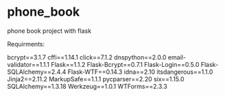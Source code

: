 # phone_book
phone book project with flask


Requirments:

bcrypt==3.1.7
cffi==1.14.1
click==7.1.2
dnspython==2.0.0
email-validator==1.1.1
Flask==1.1.2
Flask-Bcrypt==0.7.1
Flask-Login==0.5.0
Flask-SQLAlchemy==2.4.4
Flask-WTF==0.14.3
idna==2.10
itsdangerous==1.1.0
Jinja2==2.11.2
MarkupSafe==1.1.1
pycparser==2.20
six==1.15.0
SQLAlchemy==1.3.18
Werkzeug==1.0.1
WTForms==2.3.3
